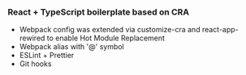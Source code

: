 ### React + TypeScript boilerplate based on CRA

* Webpack config was extended via customize-cra and react-app-rewired to enable Hot Module Replacement
* Webpack alias with '@' symbol
* ESLint + Prettier
* Git hooks